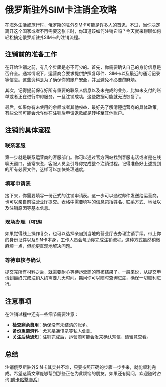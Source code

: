 # 俄罗斯驻外SIM卡注销全攻略

在海外生活或旅行时，俄罗斯的驻外SIM卡可能是许多人的首选。不过，当你决定离开这个国家或者不再需要这张卡时，你知道该如何注销它吗？今天就来聊聊如何轻松搞定俄罗斯驻外SIM卡的注销流程。

## 注销前的准备工作

在开始注销之前，有几个步骤是必不可少的。首先，你需要确认自己的身份信息是否齐全。通常情况下，运营商会要求提供护照复印件、SIM卡以及最近的通话记录等信息。这些资料是为了确保你的账户安全，并且避免不必要的麻烦。

其次，记得提前保存好所有重要的联系人信息以及未完成的业务，比如未支付的账单或者正在进行中的服务。一旦注销成功，这些数据可能就无法恢复了。

最后，如果你有未使用的余额或者其他权益，最好先了解清楚运营商的具体政策。有些公司可能会允许你在注销后申请退款或是转移至其他账户。

## 注销的具体流程

### 联系客服

第一步就是联系运营商的客服部门。你可以通过官方网站找到客服电话或者是在线聊天窗口。通常来说，客服人员会引导你完成整个注销过程。记得准备好上述提到的所有必要文件，这样可以加快处理速度。

### 填写申请表

接下来，你需要填写一份正式的注销申请表。这一步可以通过邮件发送给运营商，也可以亲自前往营业厅提交。表格中需要填写的信息包括姓名、联系方式、地址以及注销原因等基本信息。

### 现场办理（可选）

如果觉得线上操作复杂，也可以选择亲自到当地的营业厅去办理注销手续。带上你的身份证件以及SIM卡本身，工作人员会帮助你完成注销流程。这种方式虽然稍微麻烦一点，但能更直观地解决问题。

### 等待审核与确认

提交完所有材料之后，就需要耐心等待运营商的审核结果了。一般来说，从提交申请到最终完成注销大约需要几天时间。期间你可以随时查询进度，确保一切顺利进行。

## 注意事项

在注销过程中还有一些细节需要注意：

- **检查剩余费用**：确保没有未结清的账单。
- **备份重要资料**：尤其是通讯录等私人信息。
- **关注后续通知**：注销完成后，运营商可能会发来确认短信，请留意查看。

## 总结

注销俄罗斯驻外SIM卡其实并不难，只要按照正确的步骤一步步来，就能顺利完成。希望这篇文章能够帮到那些正在为此烦恼的朋友。如果还有疑问，欢迎随时咨询[[購卡點擊聯系](https://t.me/s/esim1088)]